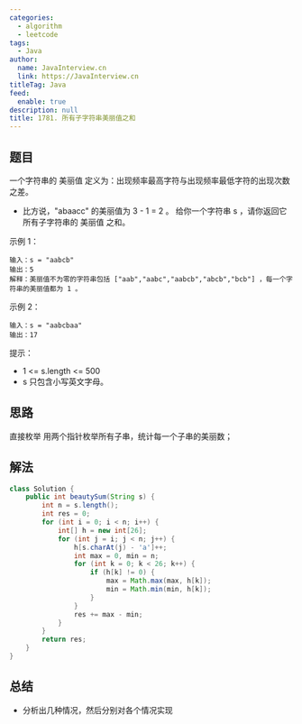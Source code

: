```yaml
---
categories: 
  - algorithm
  - leetcode
tags: 
  - Java
author: 
  name: JavaInterview.cn
  link: https://JavaInterview.cn
titleTag: Java
feed: 
  enable: true
description: null
title: 1781. 所有子字符串美丽值之和
---
```


## 题目

一个字符串的 美丽值 定义为：出现频率最高字符与出现频率最低字符的出现次数之差。

* 比方说，"abaacc" 的美丽值为 3 - 1 = 2 。
给你一个字符串 s ，请你返回它所有子字符串的 美丽值 之和。



示例 1：

    输入：s = "aabcb"
    输出：5
    解释：美丽值不为零的字符串包括 ["aab","aabc","aabcb","abcb","bcb"] ，每一个字符串的美丽值都为 1 。
示例 2：

    输入：s = "aabcbaa"
    输出：17


提示：

* 1 <= s.length <= 500
* s 只包含小写英文字母。

## 思路

直接枚举
用两个指针枚举所有子串，统计每一个子串的美丽数；

## 解法
```java
class Solution {
    public int beautySum(String s) {
        int n = s.length();
        int res = 0;
        for (int i = 0; i < n; i++) {
            int[] h = new int[26];
            for (int j = i; j < n; j++) {
                h[s.charAt(j) - 'a']++;
                int max = 0, min = n;
                for (int k = 0; k < 26; k++) {
                    if (h[k] != 0) {
                        max = Math.max(max, h[k]);
                        min = Math.min(min, h[k]);
                    }
                }
                res += max - min;
            }
        }
        return res;
    }
}

```

## 总结

- 分析出几种情况，然后分别对各个情况实现 
